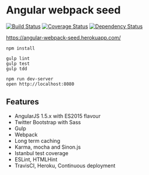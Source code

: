 # Angular webpack seed

[![Build Status](https://travis-ci.org/lucassus/angular-webpack-seed.svg?branch=master)](https://travis-ci.org/lucassus/angular-webpack-seed)
[![Coverage Status](https://coveralls.io/repos/github/lucassus/angular-webpack-seed/badge.svg?branch=master)](https://coveralls.io/github/lucassus/angular-webpack-seed?branch=master)
[![Dependency Status](https://gemnasium.com/lucassus/angular-webpack-seed.svg)](https://gemnasium.com/lucassus/angular-webpack-seed)

https://angular-webpack-seed.herokuapp.com/

```
npm install

gulp lint
gulp test
gulp tdd

npm run dev-server
open http://localhost:8080
```

## Features

* AngularJS 1.5.x with ES2015 flavour
* Twitter Bootstrap with Sass
* Gulp
* Webpack
* Long term caching
* Karma, mocha and Sinon.js 
* Istanbul test coverage
* ESLint, HTMLHint
* TravisCI, Heroku, Continuous deployment
